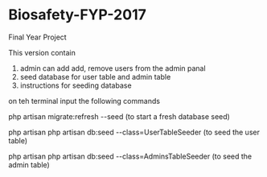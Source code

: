 # Biosafety-FYP-2017
Final Year Project

This version contain
1. admin can add add, remove users from the admin panal
2. seed database for user table and admin table
3. instructions for seeding database

on teh terminal
input the following commands

  php artisan migrate:refresh --seed (to start a fresh database seed)
  
  php artisan php artisan db:seed --class=UserTableSeeder (to seed the user table)
  
  php artisan php artisan db:seed --class=AdminsTableSeeder (to seed the admin table)

